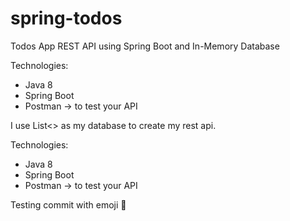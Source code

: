 # spring-todos

Todos App REST API using Spring Boot and In-Memory Database


Technologies: 
* Java 8
* Spring Boot
* Postman -> to test your API

I use List<> as my database to create my rest api. 


Technologies: 
* Java 8
* Spring Boot
* Postman -> to test your API

Testing commit with emoji 📇    

